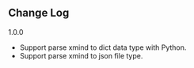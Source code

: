 Change Log
----------

1.0.0

- Support parse xmind to dict data type with Python.
- Support parse xmind to json file type.